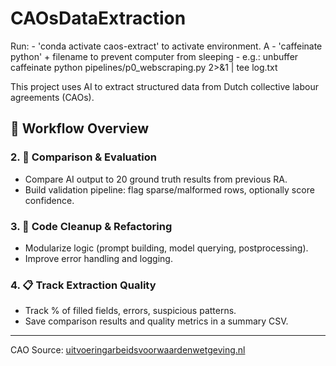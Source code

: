 # CAOsDataExtraction

Run:  - 'conda activate caos-extract' to activate environment. A
      - 'caffeinate python' + filename to prevent computer from sleeping
        - e.g.: unbuffer caffeinate python pipelines/p0_webscraping.py 2>&1 | tee log.txt

This project uses AI to extract structured data from Dutch collective labour agreements (CAOs).

## 🔄 Workflow Overview

### 2. 🧪 Comparison & Evaluation
- Compare AI output to 20 ground truth results from previous RA.
- Build validation pipeline: flag sparse/malformed rows, optionally score confidence.

### 3. 🧼 Code Cleanup & Refactoring
- Modularize logic (prompt building, model querying, postprocessing).
- Improve error handling and logging.

### 4. 📋 Track Extraction Quality
- Track % of filled fields, errors, suspicious patterns.
- Save comparison results and quality metrics in a summary CSV.

---
CAO Source: [uitvoeringarbeidsvoorwaardenwetgeving.nl](https://www.uitvoeringarbeidsvoorwaardenwetgeving.nl/mozard/!suite16.scherm1168?mGmr=66)


